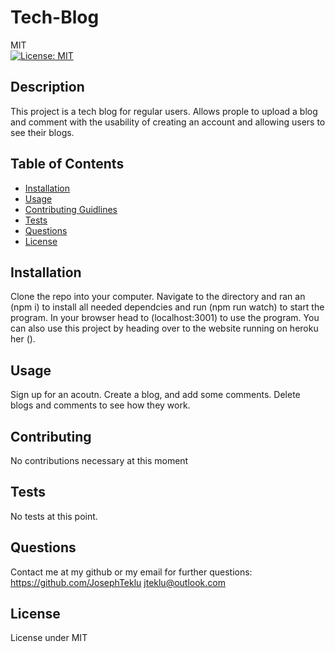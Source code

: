 # Tech-Blog
  MIT<br>[![License: MIT](https://img.shields.io/badge/License-MIT-yellow.svg)](https://opensource.org/licenses/MIT)
## Description 
  This project is a tech blog for regular users. Allows prople to upload a blog and comment with the usability of creating an account and allowing users to see their blogs.
## Table of Contents
  - [Installation](#installation)
 - [Usage](#usage) 
 - [Contributing Guidlines](#contributing) 
 - [Tests](#tests) 
 - [Questions](#questions) 
 - [License](#license)
## Installation 
  Clone the repo into your computer. Navigate to the directory and ran an (npm i) to install all needed dependcies and run (npm run watch) to start the program. In your browser head to (localhost:3001) to use the program. You can also use this project by heading over to the website running on heroku her ().
## Usage 
  Sign up for an acoutn. Create a blog, and add some comments. Delete blogs and comments to see how they work.
## Contributing 
  No contributions necessary at this moment
## Tests 
  No tests at this point.
## Questions
  Contact me at my github or my email for further questions: https://github.com/JosephTeklu jteklu@outlook.com
## License
   License under MIT
  